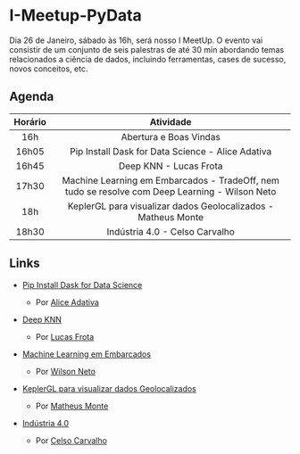 # I-Meetup-PyData
Dia 26 de Janeiro, sábado às 16h, será nosso I MeetUp. O evento vai consistir de um conjunto de seis palestras de até 30 min abordando temas relacionados a ciência de dados, incluindo ferramentas, cases de sucesso, novos conceitos, etc.

## Agenda

| Horário |                                            Atividade                                           |
|:-------:|:----------------------------------------------------------------------------------------------:|
|   16h   | Abertura e Boas Vindas                                                                         |
|  16h05  | Pip Install Dask for Data Science - Alice Adativa                                              |
|  16h45  | Deep KNN - Lucas Frota                                                                         |
|  17h30  | Machine Learning em Embarcados - TradeOff, nem tudo se resolve com Deep Learning - Wilson Neto |
|   18h   | KeplerGL para visualizar dados Geolocalizados - Matheus Monte                                  |
|  18h30  | Indústria 4.0 - Celso Carvalho                                                                 |

## Links

* [Pip Install Dask for Data Science](pip_install_dask_for_data_science.pdf)
  - Por [Alice Adativa](https://www.linkedin.com/in/alice-adativa/)
  
* [Deep KNN](Deep_Knn.pdf)
  - Por [Lucas Frota](https://www.linkedin.com/in/lucas-frota/)
  
* [Machine Learning em Embarcados](https://docs.google.com/presentation/d/1xgyvfgWD2kVmdAxsJ407GWGDq7dfa45zvxKlyiR9L8I/edit#slide=id.p)
  - Por [Wilson Neto](https://www.linkedin.com/in/netoolii/)
  
* [KeplerGL para visualizar dados Geolocalizados](Geo_Data_Visualization_using_Kepler.gl.pdf)
  - Por [Matheus Monte](https://www.linkedin.com/in/matheus-monte/)
  
* [Indústria 4.0](industria_4.0.pdf)
  - Por [Celso Carvalho](https://www.linkedin.com/in/celso-carvalho-52181798/)
